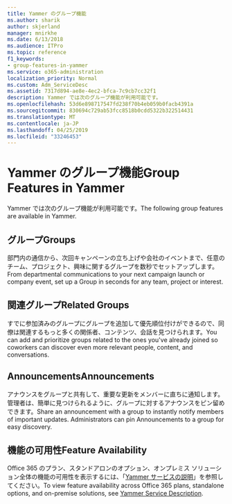 ```yaml
---
title: Yammer のグループ機能
ms.author: sharik
author: skjerland
manager: mnirkhe
ms.date: 6/13/2018
ms.audience: ITPro
ms.topic: reference
f1_keywords:
- group-features-in-yammer
ms.service: o365-administration
localization_priority: Normal
ms.custom: Adm_ServiceDesc
ms.assetid: 7317d894-ae8e-4ec2-bfca-7c9cb7cc32f1
description: Yammer では次のグループ機能が利用可能です。
ms.openlocfilehash: 53d6e898717547fd238f70b4eb059b0facb4391a
ms.sourcegitcommit: 830694c729ab53fcc8518b0cdd5322b322514431
ms.translationtype: MT
ms.contentlocale: ja-JP
ms.lasthandoff: 04/25/2019
ms.locfileid: "33246453"
---
```

# <a name="group-features-in-yammer"></a><span data-ttu-id="d1891-103">Yammer のグループ機能</span><span class="sxs-lookup"><span data-stu-id="d1891-103">Group Features in Yammer</span></span>

<span data-ttu-id="d1891-104">Yammer では次のグループ機能が利用可能です。</span><span class="sxs-lookup"><span data-stu-id="d1891-104">The following group features are available in Yammer.</span></span>
  
## <a name="groups"></a><span data-ttu-id="d1891-105">グループ</span><span class="sxs-lookup"><span data-stu-id="d1891-105">Groups</span></span>
<span data-ttu-id="d1891-106"><a name="bkmk_Groups"> </a></span><span class="sxs-lookup"><span data-stu-id="d1891-106"></span></span>

<span data-ttu-id="d1891-107">部門内の通信から、次回キャンペーンの立ち上げや会社のイベントまで、任意のチーム、プロジェクト、興味に関するグループを数秒でセットアップします。</span><span class="sxs-lookup"><span data-stu-id="d1891-107">From departmental communications to your next campaign launch or company event, set up a Group in seconds for any team, project or interest.</span></span>
  
## <a name="related-groups"></a><span data-ttu-id="d1891-108">関連グループ</span><span class="sxs-lookup"><span data-stu-id="d1891-108">Related Groups</span></span>
<span data-ttu-id="d1891-109"><a name="bkmk_RelatedGroups"> </a></span><span class="sxs-lookup"><span data-stu-id="d1891-109"></span></span>

<span data-ttu-id="d1891-110">すでに参加済みのグループにグループを追加して優先順位付けができるので、同僚は関連するもっと多くの関係者、コンテンツ、会話を見つけられます。</span><span class="sxs-lookup"><span data-stu-id="d1891-110">You can add and prioritize groups related to the ones you've already joined so coworkers can discover even more relevant people, content, and conversations.</span></span>
  
## <a name="announcements"></a><span data-ttu-id="d1891-111">Announcements</span><span class="sxs-lookup"><span data-stu-id="d1891-111">Announcements</span></span>
<span data-ttu-id="d1891-112"><a name="bkmk_Announcements"> </a></span><span class="sxs-lookup"><span data-stu-id="d1891-112"></span></span>

<span data-ttu-id="d1891-p101">アナウンスをグループと共有して、重要な更新をメンバーに直ちに通知します。管理者は、簡単に見つけられるように、グループに対するアナウンスをピン留めできます。</span><span class="sxs-lookup"><span data-stu-id="d1891-p101">Share an announcement with a group to instantly notify members of important updates. Administrators can pin Announcements to a group for easy discovery.</span></span>
  
## <a name="feature-availability"></a><span data-ttu-id="d1891-115">機能の可用性</span><span class="sxs-lookup"><span data-stu-id="d1891-115">Feature Availability</span></span>
<span data-ttu-id="d1891-116"><a name="bkmk_Announcements"> </a></span><span class="sxs-lookup"><span data-stu-id="d1891-116"></span></span>

<span data-ttu-id="d1891-117">Office 365 のプラン、スタンドアロンのオプション、オンプレミス ソリューション全体の機能の可用性を表示するには、「[Yammer サービスの説明](yammer-service-description.md)」を参照してください。</span><span class="sxs-lookup"><span data-stu-id="d1891-117">To view feature availability across Office 365 plans, standalone options, and on-premise solutions, see [Yammer Service Description](yammer-service-description.md).</span></span>
  

